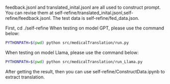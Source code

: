 feedback.jsonl and translated_inital.jsonl are all used to construct prompt. You can revise them at self-refine/translated_inital.jsonl,self-refine/feedback.jsonl. The test data is self-refine/fed_data.json. 

First, cd ./self-refine
When testing on model GPT, please use the command below:
```bash
PYTHONPATH=$(pwd) python src/medicalTranslation/run.py 
```
When testing on model Llama, please use the command below:
```bash
PYTHONPATH=$(pwd) python src/medicalTranslation/run_Llama.py 
```

After getting the result, then you can use self-refine/ConstructData.ipynb to extract translation.
